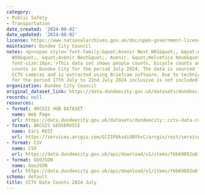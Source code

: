 ```yaml
---
category:
- Public Safety
- Transportation
date_created: '2024-08-02'
date_updated: '2024-08-02'
license: https://www.nationalarchives.gov.uk/doc/open-government-licence/version/3/
maintainer: Dundee City Council
notes: <p><span style='font-family:&quot;Avenir Next W01&quot;, &quot;Avenir Next
  W00&quot;, &quot;Avenir Next&quot;, Avenir, &quot;Helvetica Neue&quot;, sans-serif;
  font-size:16px;'>This data set shows people counts, bicycle counts and road vehicle
  counts in Dundee City for the period July 2024. The data is sourced from Dundee's
  CCTV cameras and is extracted using Briefcam software. Due to technical issues data
  for the period 17th July to 22nd July 2024 inclusive is not included in the extract.</span></p>
organization: Dundee City Council
original_dataset_link: https://data.dundeecity.gov.uk/datasets/dundeecity::cctv-data-counts-2024-july
records: null
resources:
- format: ARCGIS HUB DATASET
  name: Web Page
  url: https://data.dundeecity.gov.uk/datasets/dundeecity::cctv-data-counts-2024-july
- format: ARCGIS GEOSERVICE
  name: Esri REST
  url: https://services.arcgis.com/GlZ1P6ksdiXNYhvC/arcgis/rest/services/CCTV_Data_Counts_July_2024_v2/FeatureServer/0
- format: CSV
  name: CSV
  url: https://data.dundeecity.gov.uk/api/download/v1/items/f6b69092a6f441e493b4d9c46af369a6/csv?layers=0
- format: GEOJSON
  name: GeoJSON
  url: https://data.dundeecity.gov.uk/api/download/v1/items/f6b69092a6f441e493b4d9c46af369a6/geojson?layers=0
schema: default
title: CCTV Data Counts 2024 July
---
```

